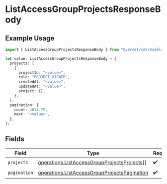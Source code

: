 # ListAccessGroupProjectsResponseBody

## Example Usage

```typescript
import { ListAccessGroupProjectsResponseBody } from "@vercel/sdk/models/operations";

let value: ListAccessGroupProjectsResponseBody = {
  projects: [
    {
      projectId: "<value>",
      role: "PROJECT_VIEWER",
      createdAt: "<value>",
      updatedAt: "<value>",
      project: {},
    },
  ],
  pagination: {
    count: 4614.79,
    next: "<value>",
  },
};
```

## Fields

| Field                                                                                                        | Type                                                                                                         | Required                                                                                                     | Description                                                                                                  |
| ------------------------------------------------------------------------------------------------------------ | ------------------------------------------------------------------------------------------------------------ | ------------------------------------------------------------------------------------------------------------ | ------------------------------------------------------------------------------------------------------------ |
| `projects`                                                                                                   | [operations.ListAccessGroupProjectsProjects](../../models/operations/listaccessgroupprojectsprojects.md)[]   | :heavy_check_mark:                                                                                           | N/A                                                                                                          |
| `pagination`                                                                                                 | [operations.ListAccessGroupProjectsPagination](../../models/operations/listaccessgroupprojectspagination.md) | :heavy_check_mark:                                                                                           | N/A                                                                                                          |